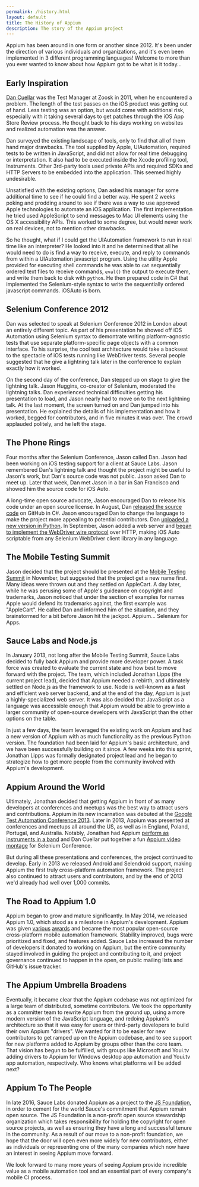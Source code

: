 ```yaml
---
permalink: /history.html
layout: default
title: The History of Appium
description: The story of the Appium project
---
```


Appium has been around in one form or another since 2012. It's been under the
direction of various individuals and organizations, and it's even been
implemented in 3 different programming languages! Welcome to more than you ever
wanted to know about how Appium got to be what is it today...

## Early Inspiration

[Dan Cuellar](https://twitter.com/thedancuellar) was the Test Manager at Zoosk
in 2011, when he encountered a problem. The length of the test passes on the
iOS product was getting out of hand. Less testing was an option, but would come
with additional risk, especially with it taking several days to get patches
through the iOS App Store Review process. He thought back to his days working
on websites and realized automation was the answer.

Dan surveyed the existing landscape of tools, only to find that all of them
hand major drawbacks. The tool supplied by Apple, UIAutomation, required tests
to be written in JavaScript, and did not allow for real time debugging or
interpretation. It also had to be executed inside the Xcode profiling tool,
Instruments. Other 3rd-party tools used private APIs and required SDKs and HTTP
Servers to be embedded into the application. This seemed highly undesirable.

Unsatisfied with the existing options, Dan asked his manager for some
additional time to see if he could find a better way. He spent 2 weeks poking
and prodding around to see if there was a way to use approved Apple
technologies to automate an iOS application. The first implementation he tried
used AppleScript to send messages to Mac UI elements using the OS
X accessibility APIs. This worked to some degree, but would never work on real
devices, not to mention other drawbacks.

So he thought, what if I could get the UIAutomation framework to run in real
time like an interpreter? He looked into it and he determined that all he would
need to do is find a way to receive, execute, and reply to commands from within
a UIAutomation javascript program. Using the utility Apple provided for
executing shell commands he was able to `cat` sequentially ordered text files
to receive commands, `eval()` the output to execute them, and write them back
to disk with `python`. He then prepared code in C# that implemented the
Selenium-style syntax to write the sequentially ordered javascript commands.
iOSAuto is born.

## Selenium Conference 2012

Dan was selected to speak at Selenium Conference 2012 in London about an
entirely different topic. As part of his presentation he showed off iOS
Automation using Selenium syntax to demontrate writing platform-agnostic tests
that use separate platform-specific page objects with a common interface. To
his surprise, the cool test architecture would take a backseat to the spectacle
of iOS tests running like WebDriver tests. Several people suggested that he
give a lightning talk later in the conference to explain exactly how it worked.

On the second day of the conference, Dan stepped up on stage to give the
lightning talk.  Jason Huggins, co-creator of Selenium, moderated the lightning
talks.  Dan experienced technical difficulties getting his presentation to
load, and Jason nearly had to move on to the next lightning talk.  At the last
moment, the screen turned on and Dan jumped into his presentation. He explained
the details of his implementation and how it worked, begged for contributors,
and in five minutes it was over. The crowd applauded politely, and he left the
stage.

## The Phone Rings

Four months after the Selenium Conference, Jason called Dan. Jason had been
working on iOS testing support for a client at Sauce Labs.  Jason remembered
Dan's lightning talk and thought the project might be useful to Jason's work,
but Dan's source code was not public. Jason asked Dan to meet up.  Later that
week, Dan met Jason in a bar in San Francisco and showed him the source code
for iOS Auto.

A long-time open source advocate, Jason encouraged Dan to release his code
under an open source license.  In August, Dan [released the source
code](https://github.com/penguinho/appium-old/commit/3ab56d3a5601897b2790b5256351f9b5af3f9e90)
on GitHub in C#. Jason encouraged Dan to change the language to make the
project more appealing to potential contributors.  Dan [uploaded a new version
in
Python](https://github.com/penguinho/appium-old/commit/9b891207be0957bf209a77242750da17d3eb8eda).
In September, Jason added a web server and [began to implement the WebDriver
wire
protocol](https://github.com/hugs/appium-old/commit/ae8fe4578640d9af9137d0546190fa29317d1499)
over HTTP, making iOS Auto scriptable from any Selenium WebDriver client
library in any language.

## The Mobile Testing Summit

Jason decided that the project should be presented at the [Mobile Testing
Summit](https://twitter.com/mobtestsummit) in November, but suggested that the
project get a new name first. Many ideas were thrown out and they settled on
AppleCart. A day later, while he was perusing some of Apple's guideance on
copyright and trademarks, Jason noticed that under the section of examples for
names Apple would defend its trademarks against, the first example was
"AppleCart". He called Dan and informed him of the situation, and they
brainstormed for a bit before Jason hit the jackpot. Appium... Selenium for
Apps.

## Sauce Labs and Node.js

In January 2013, not long after the Mobile Testing Summit, Sauce Labs decided
to fully back Appium and provide more developer power. A task force was created
to evaluate the current state and how best to move forward with the project.
The team, which included Jonathan Lipps (the current project lead), decided
that Appium needed a rebirth, and ultimately settled on Node.js as the
framework to use. Node is well-known as a fast and efficient web server
backend, and at the end of the day, Appium is just a highly-specialized web
server. It was also decided that JavaScript as a language was accessible enough
that Appium would be able to grow into a larger community of open-source
developers with JavaScript than the other options on the table.

In just a few days, the team leveraged the existing work on Appium and had
a new version of Appium with as much functionality as the previous Python
version. The foundation had been laid for Appium's basic architecture, and we
have been successfully building on it since. A few weeks into this sprint,
Jonathan Lipps was formally designated project lead and he began to strategize
how to get more people from the community involved with Appium's development.

## Appium Around the World

Ultimately, Jonathan decided that getting Appium in front of as many developers
at conferences and meetups was the best way to attract users and contributions.
Appium in its new incarnation was debuted at the [Google Test Automation
Conference 2013](https://www.youtube.com/watch?v=1J0aXDbjiUE). Later in 2013,
Appium was presented at conferences and meetups all around the US, as well as
in England, Poland, Portugal, and Australia. Notably, Jonathan had Appium
[perform as instruments in a band](https://www.youtube.com/watch?v=zsbNVkayYRQ)
and Dan Cuellar put together a fun [Appium video
montage](https://www.youtube.com/watch?v=xkzrEn0v0II) for Selenium Conference.

But during all these presentations and conferences, the project continued to
develop. Early in 2013 we released Android and Selendroid support, making
Appium the first truly cross-platform automation framework. The project also
continued to attract users and contributors, and by the end of 2013 we'd
already had well over 1,000 commits.

## The Road to Appium 1.0

Appium began to grow and mature significantly. In May 2014,
we released Appium 1.0, which stood as a milestone in Appium's development.
Appium was given
[various](http://sauceio.com/index.php/2014/01/appium-selected-as-a-black-duck-open-source-rookie-of-the-year/)
[awards](http://sauceio.com/index.php/2014/10/appium-wins-a-bossy-award-from-infoworld/)
and became the most popular open-source cross-platform mobile automation
framework. Stability improved, bugs were prioritized and fixed, and features
added. Sauce Labs increased the number of developers it donated to working
on Appium, but the entire community stayed involved in guiding the project and
contributing to it, and project governance continued to happen in the open, on
public mailing lists and GitHub's issue tracker.

## The Appium Umbrella Broadens

Eventually, it became clear that the Appium codebase was not optimized for
a large team of distributed, sometime contributors. We took the opportunity as
a committer team to rewrite Appium from the ground up, using a more modern
version of the JavaScript language, and redoing Appium's architecture so that
it was easy for users or third-party developers to build their own Appium
"drivers". We wanted for it to be easier for new contributors to get ramped up
on the Appium codebase, and to see support for new platforms added to Appium by
groups other than the core team. That vision has begun to be fulfilled, with
groups like Microsoft and Youi.tv adding drivers to Appium for Windows desktop
app automation and Youi.tv app automation, respectively. Who knows what
platforms will be added next?

## Appium To The People

In late 2016, Sauce Labs donated Appium as a project to the [JS
Foundation](https://js.foundation), in order to cement for the world Sauce's
commitment that Appium remain open source. The JS Foundation is a non-profit
open source stewardship organization which takes responsibility for holding the
copyright for open source projects, as well as ensuring they have a long and
successful tenure in the community. As a result of our move to a non-profit
foundation, we hope that the door will open even more widely for new
contributors, either as individuals or representing one of the many companies
which now have an interest in seeing Appium move forward.

We look forward to many more years of seeing Appium provide incredible value as
a mobile automation tool and an essential part of every company's mobile CI
process.
